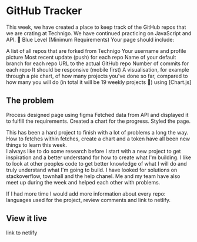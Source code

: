 # GitHub Tracker

This week, we have created a place to keep track of the GitHub repos that we are crating at Technigo. We have continued practicing on JavaScript and API.
🔵 Blue Level (Minimum Requirements)
Your page should include:

A list of all repos that are forked from Technigo
Your username and profile picture
Most recent update (push) for each repo
Name of your default branch for each repo
URL to the actual GitHub repo
Number of commits for each repo
It should be responsive (mobile first)
A visualisation, for example through a pie chart, of how many projects you've done so far, compared to how many you will do (in total it will be 19 weekly projects 🥳) using [Chart.js]

## The problem

Process
designed page using figma
Fetched data from API and displayed it to fulfill the requirements.
Created a chart for the progress.
Styled the page.

This has been a hard project to finish with a lot of problems a long the way. How to fetches within fetches, create a chart and a token have all been new things
to learn this week.  
I always like to do some research before I start with a new project to get inspiration and a better understand for how to create what I'm building. I like to look
at other peoples code to get better knowledge of what I will do and truly understand what I'm going to build.
I have looked for solutions on stackoverflow, townhall and the help chanel. Me and my team have also meet up during the week and helped each other with
problems.

If I had more time I would add more information about every repo: languages used for the project, review comments and link to netlify.

## View it live

link to netlify
